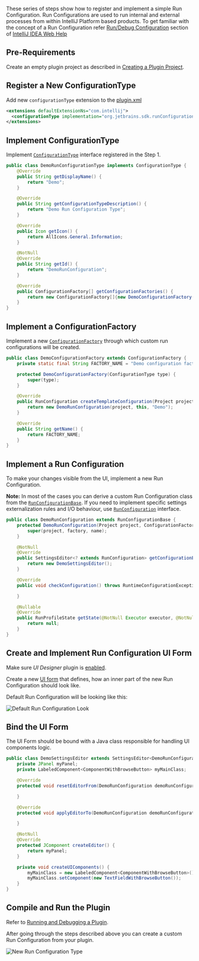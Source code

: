 [//]: # (title: Run Configurations Tutorial)

<!-- Copyright 2000-2020 JetBrains s.r.o. and other contributors. Use of this source code is governed by the Apache 2.0 license that can be found in the LICENSE file. -->

These series of steps show how to register and implement a simple Run Configuration.
Run Configurations are used to run internal and external processes from within IntelliJ Platform based products.
To get familiar with the concept of a Run Configuration refer [Run/Debug Configuration](https://www.jetbrains.com/idea/help/run-debug-configuration.html) section of  [IntelliJ IDEA Web Help](https://www.jetbrains.com/idea/help/intellij-idea.html)

## Pre-Requirements

Create an empty plugin project as described in [Creating a Plugin Project](getting_started.md).

## Register a New ConfigurationType

Add new `configurationType` extension to the [plugin.xml](https://github.com/JetBrains/intellij-sdk-code-samples/blob/main/run_configuration/src/main/resources/META-INF/plugin.xml)

```xml
<extensions defaultExtensionNs="com.intellij">
  <configurationType implementation="org.jetbrains.sdk.runConfiguration.DemoRunConfigurationType"/>
</extensions>
```

## Implement ConfigurationType

Implement  [`ConfigurationType`](upsource:///platform/lang-api/src/com/intellij/execution/configurations/ConfigurationType.java)  interface registered in the Step 1.

```java
public class DemoRunConfigurationType implements ConfigurationType {
    @Override
    public String getDisplayName() {
        return "Demo";
    }

    @Override
    public String getConfigurationTypeDescription() {
        return "Demo Run Configuration Type";
    }

    @Override
    public Icon getIcon() {
        return AllIcons.General.Information;
    }

    @NotNull
    @Override
    public String getId() {
        return "DemoRunConfiguration";
    }

    @Override
    public ConfigurationFactory[] getConfigurationFactories() {
        return new ConfigurationFactory[]{new DemoConfigurationFactory(this)};
    }
}
```

## Implement a ConfigurationFactory

Implement a new [`ConfigurationFactory`](upsource:///platform/lang-api/src/com/intellij/execution/configurations/ConfigurationFactory.java) through which custom run configurations will be created.

```java
public class DemoConfigurationFactory extends ConfigurationFactory {
    private static final String FACTORY_NAME = "Demo configuration factory";

    protected DemoConfigurationFactory(ConfigurationType type) {
        super(type);
    }

    @Override
    public RunConfiguration createTemplateConfiguration(Project project) {
        return new DemoRunConfiguration(project, this, "Demo");
    }

    @Override
    public String getName() {
        return FACTORY_NAME;
    }
}

```

## Implement a Run Configuration

To make your changes visible from the UI, implement a new Run Configuration.

**Note:** In most of the cases you can derive a custom Run Configuration class from the [`RunConfigurationBase`](upsource:///platform/lang-api/src/com/intellij/execution/configurations/RunConfigurationBase.java).
If you need to implement specific settings externalization rules and I/O behaviour, use [`RunConfiguration`](upsource:///platform/lang-api/src/com/intellij/execution/configurations/RunConfiguration.java) interface.

```java
public class DemoRunConfiguration extends RunConfigurationBase {
    protected DemoRunConfiguration(Project project, ConfigurationFactory factory, String name) {
        super(project, factory, name);
    }

    @NotNull
    @Override
    public SettingsEditor<? extends RunConfiguration> getConfigurationEditor() {
        return new DemoSettingsEditor();
    }

    @Override
    public void checkConfiguration() throws RuntimeConfigurationException {

    }

    @Nullable
    @Override
    public RunProfileState getState(@NotNull Executor executor, @NotNull ExecutionEnvironment executionEnvironment) throws ExecutionException {
        return null;
    }
}
```

## Create and Implement Run Configuration UI Form

Make sure _UI Designer_ plugin is [enabled](https://www.jetbrains.com/help/idea/managing-plugins.html).

Create a new  [UI form](https://www.jetbrains.com/help/idea/designing-gui-major-steps.html)  that defines, how an inner part of the new Run Configuration should look like.

Default Run Configuration will be looking like this:

![Default Run Configuration Look](ui_form.png)

## Bind the UI Form

The UI Form should be bound with a Java class responsible for handling UI components logic.

```java
public class DemoSettingsEditor extends SettingsEditor<DemoRunConfiguration> {
    private JPanel myPanel;
    private LabeledComponent<ComponentWithBrowseButton> myMainClass;

    @Override
    protected void resetEditorFrom(DemoRunConfiguration demoRunConfiguration) {

    }

    @Override
    protected void applyEditorTo(DemoRunConfiguration demoRunConfiguration) throws ConfigurationException {

    }

    @NotNull
    @Override
    protected JComponent createEditor() {
        return myPanel;
    }

    private void createUIComponents() {
        myMainClass = new LabeledComponent<ComponentWithBrowseButton>();
        myMainClass.setComponent(new TextFieldWithBrowseButton());
    }
}
```

## Compile and Run the Plugin

Refer to [Running and Debugging a Plugin](running_and_debugging_a_plugin.md).

After going through the steps described above you can create a custom Run Configuration from your plugin.

![New Run Configuration Type](new_run_configuration.png)
